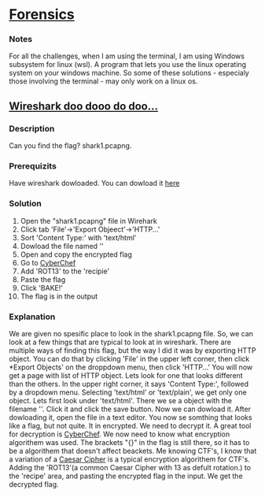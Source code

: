 # [Forensics](https://play.picoctf.org/practice?category=4&page=1)

### Notes
For all the challenges, when I am using the terminal, I am using Windows subsystem for linux (wsl). A program that lets you use the linux operating system on your windows machine. So some of these solutions - especialy those involving the terminal - may only work on a linux os.

## [Wireshark doo dooo do doo...](https://play.picoctf.org/practice/challenge/115?category=4&page=1)
### Description
Can you find the flag? shark1.pcapng.
### Prerequizits
Have wireshark dowloaded. You can dowload it [here](https://www.wireshark.org/download.html)
### Solution
1. Open the "shark1.pcapng" file in Wirehark
2. Click tab 'File'->'Export Objeect'->'HTTP...'
3. Sort 'Content Type:' with 'text/html'
4. Dowload the file named '\'
5. Open and copy the encrypted flag
6. Go to [CyberChef](https://gchq.github.io/CyberChef/)
7. Add 'ROT13' to the 'recipie'
8. Paste the flag
9. Click 'BAKE!'
10. The flag is in the output

### Explanation
We are given no spesific place to look in the shark1.pcapng file. So, we can look at a few things that are typical to look at in wireshark. There are multiple ways of finding this flag, but the way I did it was by exporting HTTP object. You can do that by clicking 'File' in the upper left corner, then click *Export Objects' on the droppdown menu, then click 'HTTP...' You will now get a page with list of HTTP object. Lets look for one that looks different than the others. In the upper right corner, it says 'Content Type:', followed by a dropdown menu. Selecting 'text/html' or 'text/plain', we get only one object. Lets first look under 'text/html'. There we se a object with the filename '\'. Click it and click the save button. Now we can dowload it. After dowloading it, open the file in a text editor. You now se somthing that looks like a flag, but not quite. It in encrypted. We need to decrypt it. A great tool for decryption is [CyberChef](https://gchq.github.io/CyberChef/). We now need to know what encryption algorithem was used. The brackets "{}" in the flag is still there, so it has to be a algorithem that doesn't affect beackets. Me knowing CTF's, I know that a variation of a [Caesar Cipher](https://en.wikipedia.org/wiki/Caesar_cipher) is a typical encryption algorithem for CTF's. Adding the 'ROT13'(a common Caesar Cipher with 13 as defult rotation.) to the 'recipe' area, and pasting the encrypted flag in the input. We get the decrypted flag.
